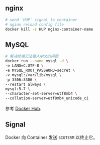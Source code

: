 ## nginx

```sh
# send `HUP` signal to container
# nginx reload config file
docker kill -s HUP nginx-container-name
```

## MySQL

```sh
# 解决终端无法键入中文的问题
docker run --name mysql -d \
-e LANG=C.UTF-8 \
-e MYSQL_ROOT_PASSWORD=secret \
-v mysql:/var/lib/mysql \
-p 3306:3306 \
--restart always \
mysql:5.7 \
--character-set-server=utf8mb4 \
--collation-server=utf8mb4_unicode_ci
```

参考 [Docker Hub](https://hub.docker.com/_/debian#locales).

## Signal

Docker 向 Container 发送 `SIGTERM` 以终止它。
